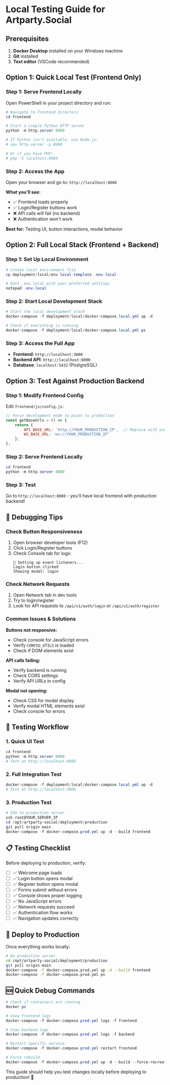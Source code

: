 # Local Testing Guide for Artparty.Social

## Prerequisites

1. **Docker Desktop** installed on your Windows machine
2. **Git** installed 
3. **Text editor** (VSCode recommended)

## Option 1: Quick Local Test (Frontend Only)

### Step 1: Serve Frontend Locally

Open PowerShell in your project directory and run:

```powershell
# Navigate to frontend directory
cd frontend

# Start a simple Python HTTP server
python -m http.server 8080

# If Python isn't available, use Node.js:
# npx http-server -p 8080

# Or if you have PHP:
# php -S localhost:8080
```

### Step 2: Access the App

Open your browser and go to: `http://localhost:8080`

**What you'll see:**
- ✅ Frontend loads properly
- ✅ Login/Register buttons work
- ❌ API calls will fail (no backend)
- ❌ Authentication won't work

**Best for:** Testing UI, button interactions, modal behavior

## Option 2: Full Local Stack (Frontend + Backend)

### Step 1: Set Up Local Environment

```powershell
# Create local environment file
cp deployment/local/env.local.template .env.local

# Edit .env.local with your preferred settings
notepad .env.local
```

### Step 2: Start Local Development Stack

```powershell
# Start the local development stack
docker-compose -f deployment/local/docker-compose.local.yml up -d

# Check if everything is running
docker-compose -f deployment/local/docker-compose.local.yml ps
```

### Step 3: Access the Full App

- **Frontend**: `http://localhost:3000`
- **Backend API**: `http://localhost:8000`
- **Database**: `localhost:5432` (PostgreSQL)

## Option 3: Test Against Production Backend

### Step 1: Modify Frontend Config

Edit `frontend/js/config.js`:

```javascript
// Force development mode to point to production
const getBaseUrls = () => {
    return {
        API_BASE_URL: 'http://YOUR_PRODUCTION_IP',  // Replace with your server IP
        WS_BASE_URL: 'ws://YOUR_PRODUCTION_IP'
    };
};
```

### Step 2: Serve Frontend Locally

```powershell
cd frontend
python -m http.server 8080
```

### Step 3: Test

Go to `http://localhost:8080` - you'll have local frontend with production backend!

## 🐛 Debugging Tips

### Check Button Responsiveness

1. Open browser developer tools (F12)
2. Click Login/Register buttons
3. Check Console tab for logs:
   ```
   🔧 Setting up event listeners...
   Login button clicked
   Showing modal: login
   ```

### Check Network Requests

1. Open Network tab in dev tools
2. Try to login/register
3. Look for API requests to `/api/v1/auth/login` or `/api/v1/auth/register`

### Common Issues & Solutions

**Buttons not responsive:**
- Check console for JavaScript errors
- Verify `CONFIG_UTILS` is loaded
- Check if DOM elements exist

**API calls failing:**
- Verify backend is running
- Check CORS settings
- Verify API URLs in config

**Modal not opening:**
- Check CSS for modal display
- Verify modal HTML elements exist
- Check console for errors

## 🚀 Testing Workflow

### 1. Quick UI Test
```powershell
cd frontend
python -m http.server 8080
# Test at http://localhost:8080
```

### 2. Full Integration Test
```powershell
docker-compose -f deployment/local/docker-compose.local.yml up -d
# Test at http://localhost:3000
```

### 3. Production Test
```powershell
# SSH to production server
ssh root@YOUR_SERVER_IP
cd /opt/artparty-social/deployment/production
git pull origin main
docker-compose -f docker-compose.prod.yml up -d --build frontend
```

## 📋 Testing Checklist

Before deploying to production, verify:

- [ ] ✅ Welcome page loads
- [ ] ✅ Login button opens modal
- [ ] ✅ Register button opens modal
- [ ] ✅ Forms submit without errors
- [ ] ✅ Console shows proper logging
- [ ] ✅ No JavaScript errors
- [ ] ✅ Network requests succeed
- [ ] ✅ Authentication flow works
- [ ] ✅ Navigation updates correctly

## 🔄 Deploy to Production

Once everything works locally:

```bash
# On production server
cd /opt/artparty-social/deployment/production
git pull origin main
docker-compose -f docker-compose.prod.yml up -d --build frontend
docker-compose -f docker-compose.prod.yml ps
```

## 🆘 Quick Debug Commands

```powershell
# Check if containers are running
docker ps

# View frontend logs
docker-compose -f docker-compose.prod.yml logs -f frontend

# View backend logs
docker-compose -f docker-compose.prod.yml logs -f backend

# Restart specific service
docker-compose -f docker-compose.prod.yml restart frontend

# Force rebuild
docker-compose -f docker-compose.prod.yml up -d --build --force-recreate frontend
```

This guide should help you test changes locally before deploying to production! 🎯 
